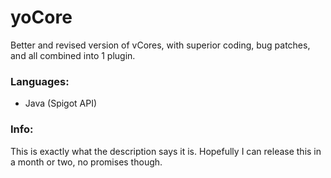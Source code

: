# yoCore
Better and revised version of vCores, with superior coding, bug patches, and all combined into 1 plugin.

### Languages:
  - Java (Spigot API)


### Info:
This is exactly what the description says it is. Hopefully I can release this in a month or two, no promises though.
